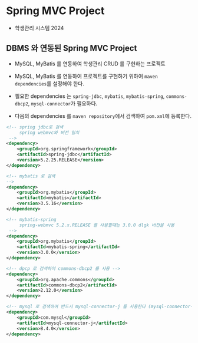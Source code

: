 # Spring MVC Project
- 학생관리 시스템 2024

## DBMS 와 연동된 Spring MVC Project
- MySQL, MyBatis 를 연동하여 학생관리 CRUD 를 구현하는 프로젝트
- MySQL, MyBatis 를 연동하여 프로젝트를 구현하기 위하여 `maven dependencies`를 설정해야 한다.
- 필요한 dependencies 는 `spring-jdbc`, `mybatis`, `mybatis-spring`, `commons-dbcp2`, `mysql-connector`가 필요하다.

- 다음의 dependencies 를 `maven repository`에서 검색하여 `pom.xml`에 등록한다.
```xml
<!-- spring jdbc로 검색
 	 spring webmvc와 버전 일치
 -->
<dependency>
    <groupId>org.springframework</groupId>
    <artifactId>spring-jdbc</artifactId>
    <version>5.2.25.RELEASE</version>
</dependency>

<!-- mybatis 로 검색
-->
<dependency>
    <groupId>org.mybatis</groupId>
    <artifactId>mybatis</artifactId>
    <version>3.5.16</version>
</dependency>

<!-- mybatis-spring
	 spring-webmvc 5.2.x.RELEASE 를 사용할때는 3.0.0 dlgk 버전을 사용
 -->
<dependency>
    <groupId>org.mybatis</groupId>
    <artifactId>mybatis-spring</artifactId>
    <version>3.0.0</version>
</dependency>

<!-- dpcp 로 검색하여 commons-dbcp2 를 사용 -->
<dependency>
    <groupId>org.apache.commons</groupId>
    <artifactId>commons-dbcp2</artifactId>
    <version>2.12.0</version>
</dependency>

<!-- mysql 로 검색하여 반드시 mysql-connector-j 를 사용한다 (mysql-connector-java 는 한글 문제와 timezone 설정부분에서 문제를 일으킬수 있음) -->
<dependency>
    <groupId>com.mysql</groupId>
    <artifactId>mysql-connector-j</artifactId>
    <version>8.4.0</version>
</dependency>

```